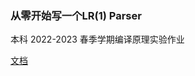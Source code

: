 ### 从零开始写一个LR(1) Parser

本科 2022-2023 春季学期编译原理实验作业

[文档](https://xlog.sora2aoi.com/bottom-up-lr1-parser)
